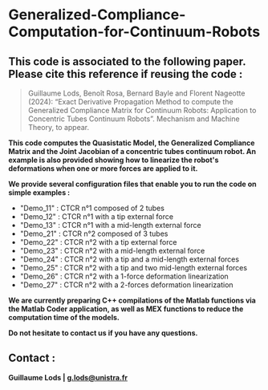 # Generalized-Compliance-Computation-for-Continuum-Robots

## This code is associated to the following paper. Please cite this reference if reusing the code :

> Guillaume Lods, Benoît Rosa, Bernard Bayle and Florent Nageotte (2024): “Exact Derivative Propagation Method to compute the Generalized Compliance Matrix for Continuum Robots: Application to Concentric Tubes Continuum Robots”. Mechanism and Machine Theory, to appear.

**This code computes the Quasistatic Model, the Generalized Compliance Matrix and the Joint Jacobian of a concentric tubes continuum robot. An example is also provided showing how to linearize the robot's deformations when one or more forces are applied to it.**

**We provide several configuration files that enable you to run the code on simple examples :**
- "Demo_11" : CTCR n°1 composed of 2 tubes
- "Demo_12" : CTCR n°1 with a tip external force
- "Demo_13" : CTCR n°1 with a mid-length external force
- "Demo_21" : CTCR n°2 composed of 3 tubes
- "Demo_22" : CTCR n°2 with a tip external force
- "Demo_23" : CTCR n°2 with a mid-length external force
- "Demo_24" : CTCR n°2 with a tip and a mid-length external forces
- "Demo_25" : CTCR n°2 with a tip and two mid-length external forces
- "Demo_26" : CTCR n°2 with a 1-force deformation linearization
- "Demo_27" : CTCR n°2 with a 2-forces deformation linearization

**We are currently preparing C++ compilations of the Matlab functions via the Matlab Coder application, as well as MEX functions to reduce the computation time of the models.**

**Do not hesitate to contact us if you have any questions.**

## Contact : 
**Guillaume Lods | g.lods@unistra.fr**
